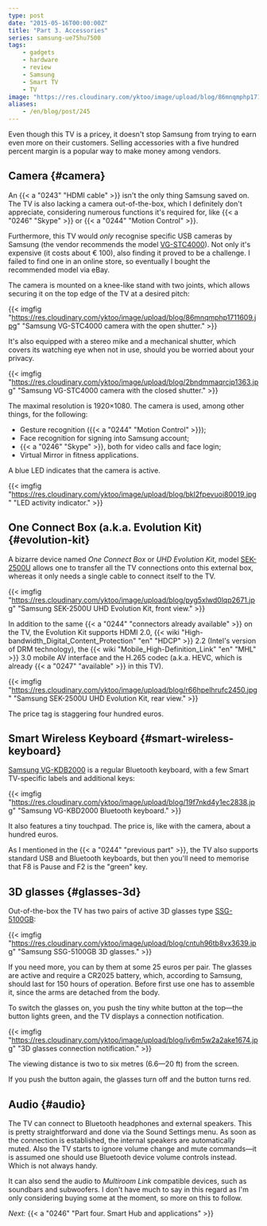 ```yaml
---
type: post
date: "2015-05-16T00:00:00Z"
title: "Part 3. Accessories"
series: samsung-ue75hu7500
tags:
    - gadgets
    - hardware
    - review
    - Samsung
    - Smart TV
    - TV
image: "https://res.cloudinary.com/yktoo/image/upload/blog/86mnqmphp1711609.jpg"
aliases:
    - /en/blog/post/245
---
```


Even though this TV is a pricey, it doesn't stop Samsung from trying to earn even more on their customers. Selling accessories with a five hundred percent margin is a popular way to make money among vendors.

## Camera {#camera}

An {{< a "0243" "HDMI cable" >}} isn't the only thing Samsung saved on. The TV is also lacking a camera out-of-the-box, which I definitely don't appreciate, considering numerous functions it's required for, like {{< a "0246" "Skype" >}} or {{< a "0244" "Motion Control" >}}.

<!--more-->

Furthermore, this TV would *only* recognise specific USB cameras by Samsung (the vendor recommends the model [VG-STC4000](http://www.samsung.com/us/video/tvs-accessories/VG-STC4000/ZA)). Not only it's expensive (it costs about € 100), also finding it proved to be a challenge. I failed to find one in an online store, so eventually I bought the recommended model via eBay.

The camera is mounted on a knee-like stand with two joints, which allows securing it on the top edge of the TV at a desired pitch:

{{< imgfig "https://res.cloudinary.com/yktoo/image/upload/blog/86mnqmphp1711609.jpg" "Samsung VG-STC4000 camera with the open shutter." >}}

It's also equipped with a stereo mike and a mechanical shutter, which covers its watching eye when not in use, should you be worried about your privacy.

{{< imgfig "https://res.cloudinary.com/yktoo/image/upload/blog/2bndmmaqrcjp1363.jpg" "Samsung VG-STC4000 camera with the closed shutter." >}}

The maximal resolution is 1920×1080. The camera is used, among other things, for the following:

* Gesture recognition ({{< a "0244" "Motion Control" >}});
* Face recognition for signing into Samsung account;
* {{< a "0246" "Skype" >}}, both for video calls and face login;
* Virtual Mirror in fitness applications.

A blue LED indicates that the camera is active.

{{< imgfig "https://res.cloudinary.com/yktoo/image/upload/blog/bkl2fpevuoi80019.jpg" "LED activity indicator." >}}


## One Connect Box (a.k.a. Evolution Kit) {#evolution-kit}

A bizarre device named *One Connect Box* or *UHD Evolution Kit*, model [SEK-2500U](http://www.samsung.com/us/video/tvs-accessories/SEK-2500U/ZA) allows one to transfer all the TV connections onto this external box, whereas it only needs a single cable to connect itself to the TV.

{{< imgfig "https://res.cloudinary.com/yktoo/image/upload/blog/pyg5xlwd0lqp2671.jpg" "Samsung SEK-2500U UHD Evolution Kit, front view." >}}

In addition to the same {{< a "0244" "connectors already available" >}} on the TV, the Evolution Kit supports HDMI 2.0, {{< wiki "High-bandwidth_Digital_Content_Protection" "en" "HDCP" >}} 2.2 (Intel's version of DRM technology), the {{< wiki "Mobile_High-Definition_Link" "en" "MHL" >}} 3.0 mobile AV interface and the H.265 codec (a.k.a. HEVC, which is already {{< a "0247" "available" >}} in this TV).

{{< imgfig "https://res.cloudinary.com/yktoo/image/upload/blog/r66hpelhrufc2450.jpg" "Samsung SEK-2500U UHD Evolution Kit, rear view." >}}

The price tag is staggering four hundred euros.

## Smart Wireless Keyboard {#smart-wireless-keyboard}

[Samsung VG-KDB2000](http://www.samsung.com/us/video/tvs-accessories/VG-KBD2000/ZA) is a regular Bluetooth keyboard, with a few Smart TV-specific labels and additional keys:

{{< imgfig "https://res.cloudinary.com/yktoo/image/upload/blog/19f7nkd4y1ec2838.jpg" "Samsung VG-KBD2000 Bluetooth keyboard." >}}

It also features a tiny touchpad. The price is, like with the camera, about a hundred euros.

As I mentioned in the {{< a "0244" "previous part" >}}, the TV also supports standard USB and Bluetooth keyboards, but then you'll need to memorise that F8 is Pause and F2 is the "green" key.

## 3D glasses {#glasses-3d}

Out-of-the-box the TV has two pairs of active 3D glasses type [SSG-5100GB](http://www.samsung.com/us/video/tvs-accessories/SSG-5100GB/ZA):

{{< imgfig "https://res.cloudinary.com/yktoo/image/upload/blog/cntuh96tb8vx3639.jpg" "Samsung SSG-5100GB 3D glasses." >}}

If you need more, you can by them at some 25 euros per pair. The glasses are active and require a CR2025 battery, which, according to Samsung, should last for 150 hours of operation. Before first use one has to assemble it, since the arms are detached from the body.

To switch the glasses on, you push the tiny white button at the top—the button lights green, and the TV displays a connection notification.

{{< imgfig "https://res.cloudinary.com/yktoo/image/upload/blog/iv6m5w2a2ake1674.jpg" "3D glasses connection notification." >}}

The viewing distance is two to six metres (6.6—20 ft) from the screen.

If you push the button again, the glasses turn off and the button turns red.

## Audio {#audio}

The TV can connect to Bluetooth headphones and external speakers. This is pretty straightforward and done via the Sound Settings menu. As soon as the connection is established, the internal speakers are automatically muted. Also the TV starts to ignore volume change and mute commands—it is assumed one should use Bluetooth device volume controls instead. Which is not always handy.

It can also send the audio to *Multiroom Link* compatible devices, such as soundbars and subwoofers. I don't have much to say in this regard as I'm only considering buying some at the moment, so more on this to follow.

*Next:* {{< a "0246" "Part four. Smart Hub and applications" >}}
